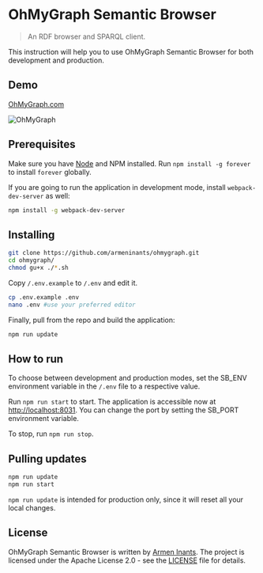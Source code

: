 # OhMyGraph Semantic Browser

> An RDF browser and SPARQL client.

This instruction will help you to use OhMyGraph Semantic Browser for both development and production.

## Demo

[OhMyGraph.com](http://ohmygraph.com)

![OhMyGraph](https://raw.githubusercontent.com/armeninants/ohmygraph/master/client/static/images/screencast1.gif)

## Prerequisites

Make sure you have [Node](https://nodejs.org/en/download/) and NPM installed.
Run `npm install -g forever` to install `forever` globally.

If you are going to run the application in development mode, install `webpack-dev-server` as well:

``` bash
npm install -g webpack-dev-server
```

## Installing

``` bash
git clone https://github.com/armeninants/ohmygraph.git
cd ohmygraph/
chmod gu+x ./*.sh
```

Copy `/.env.example` to `/.env` and edit it.
``` bash
cp .env.example .env
nano .env #use your preferred editor
```

Finally, pull from the repo and build the application:
``` bash
npm run update
```

## How to run
To choose between development and production modes, set the SB_ENV environment variable in the `/.env` file to a respective value.

Run `npm run start` to start.
The application is accessible now at [http://localhost:8031](http://localhost:8031).
You can change the port by setting the SB_PORT environment variable.

To stop, run `npm run stop`.

## Pulling updates


``` bash
npm run update
npm run start
```

`npm run update` is intended for production only, since it will reset all your local changes.

## License
OhMyGraph Semantic Browser is written by [Armen Inants](http://armen.inants.com).
The project is licensed under the Apache License 2.0 - see the [LICENSE](https://raw.githubusercontent.com/armeninants/ohmygraph/master/LICENSE) file for details.